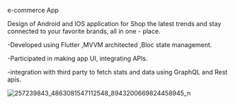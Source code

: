 e-commerce App

Design of Android and IOS application for Shop the latest trends and stay connected to your favorite brands, all in one - place.

-Developed using Flutter ,MVVM architected ,Bloc state management.

-Participated in making app UI, integrating APIs.

-integration with third party to fetch stats and data using GraphQL and Rest apis.

![257239843_4863081547112548_8943200669824458945_n](https://user-images.githubusercontent.com/82876394/201368541-463069c4-4018-433d-a146-d792782230e6.jpg)
